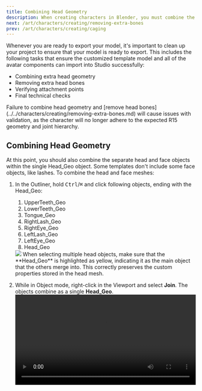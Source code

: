 ```yaml
---
title: Combining Head Geometry
description: When creating characters in Blender, you must combine the head geometry to a single object.
next: /art/characters/creating/removing-extra-bones
prev: /art/characters/creating/caging
---
```


Whenever you are ready to export your model, it's important to clean up your project to ensure that your model is ready to export. This includes the following tasks that ensure the customized template model and all of the avatar components can import into Studio successfully:

- Combining extra head geometry
- Removing extra head bones
- Verifying attachment points
- Final technical checks

<Alert severity = 'error'>
Failure to combine head geometry and [remove head bones](../../characters/creating/removing-extra-bones.md) will cause issues with validation, as the character will no longer adhere to the expected R15 geometry and joint hierarchy.
</Alert>

## Combining Head Geometry

At this point, you should also combine the separate head and face objects within the single Head_Geo object. Some templates don't include some face objects, like lashes. To combine the head and face meshes:

1. In the Outliner, hold <kbd>Ctrl</kbd>/<kbd>⌘</kbd> and click following objects, ending with the Head_Geo:

   1. UpperTeeth_Geo
   2. LowerTeeth_Geo
   3. Tongue_Geo
   4. RightLash_Geo
   5. RightEye_Geo
   6. LeftLash_Geo
   7. LeftEye_Geo
   8. Head_Geo

   <img src="../../../assets/art/avatar/basic-creation/Template-Face-Objects.png" />

   <Alert severity = 'error'>
   When selecting multiple head objects, make sure that the **Head_Geo** is highlighted as yellow, indicating it as the main object that the others merge into. This correctly preserves the custom properties stored in the head mesh.
   </Alert>

2. While in Object mode, right-click in the Viewport and select **Join**. The objects combine as a single **Head_Geo**.
   <video controls src="../../../assets/art/avatar/basic-creation/Cleanup_01.mp4" width="100%"></video>
